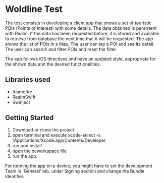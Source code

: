 # Woldline Test

The test consists in developing a client app that shows a set of touristic POIs (Points of Interest) with some details.
The data obtained is persistent with Realm. If the data has been requested before, it is stored and available to retrieve from database the
next time that it will be requested.
The app shows the list of POIs in a Map.
The user can tap a POI and see its detail.
The user can search and filter POIs and reset the filter.

The app follows iOS directives and have an updated style, appropriate for the shown data and the desired functionalities.

## Libraries used
- Alamofire
- RealmSwift
- Swinject

## Getting Started
1. Download or clone the project
2. open terminal and execute xcode-select -s /Applications/Xcode.app/Contents/Developer
3. run pod install
4. open the xcworkspace file
5. run the app. 

For running the app on a device, you might have to set the development Team in 'General' tab, under Signing section and change the Bundle Identifier. 
